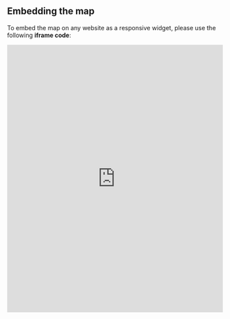 ## Embedding the map

To embed the map on any website as a responsive widget, please use the following **iframe code**:

<iframe title="Euranet Map" aria-label="Map" id="euranet-map-map-neet" src="https://map-neet.vercel.app" scrolling="no" frameborder="0"style="width: 0; min-width: 100% !important; border: none;" height="624"></iframe><script type="text/javascript">window.addEventListener("message",e=>{if("https://map-neet.vercel.app"!==e.origin)return;let t=e.data;if(t.height){document.getElementById("euranet-map-map-neet").height=t.height+"px"}},!1)</script>